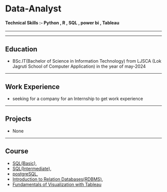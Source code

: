 # Data-Analyst
#### Technical Skills :- Python , R , SQL , power bi , Tableau
---
---
## Education 
- BSc.IT(Bachelor of Science in Information Technology) from LJSCA (Lok Jagruti School of Computer Application) in the year of may-2024

---

## Work Experience 
- seeking for a company for an Internship to get work experience

---

## Projects
- None

---

## Course 
- [SQL(Basic)](https://www.hackerrank.com/certificates/2034dd061c66),
- [SQL(Intermediate)](https://www.hackerrank.com/certificates/15d3cf9f4f04),
- [postgreSQL](https://www.coursera.org/account/accomplishments/verify/4A7EMK9XCLJH?utm_source%3Dandroid%26utm_medium%3Dcertificate%26utm_content%3Dcert_image%26utm_campaign%3Dsharing_cta%26utm_product%3Dcourse),
- [Introduction to Relation Databases(RDBMS)](https://www.coursera.org/account/accomplishments/verify/DKFJUVD2SJDJ),
- [Fundamentals of Visualization with Tableau](https://www.coursera.org/account/accomplishments/verify/3V9DH3QNHC6B)

 
  

